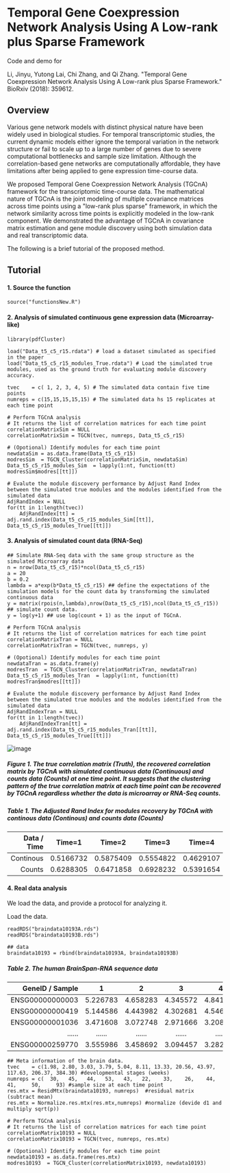 # Temporal Gene Coexpression Network Analysis Using A Low-rank plus Sparse Framework

Code and demo for 

Li, Jinyu, Yutong Lai, Chi Zhang, and Qi Zhang. "Temporal Gene Coexpression Network Analysis Using A Low-rank plus Sparse Framework." BioRxiv (2018): 359612.

## Overview


Various gene network models with distinct physical nature have been widely used in biological studies. For temporal transcriptomic studies, the current dynamic models either ignore the temporal variation in the network structure or fail to scale up to a large number of genes due to severe computational bottlenecks and sample size limitation. Although the correlation-based gene networks are computationally affordable, they have limitations after being applied to gene expression time-course data. 

We proposed Temporal Gene Coexpression Network Analysis (TGCnA) framework for the transcriptomic time-course data. The mathematical nature of TGCnA is the joint modeling of multiple covariance matrices across time points using a "low-rank plus sparse" framework, in which the network similarity across time points is explicitly modeled in the low-rank component. 
We demonstrated the advantage of TGCnA in covariance matrix estimation and gene module discovery using both simulation data and real transcriptomic data.

The following is a brief tutorial of the proposed method.

## Tutorial

#### 1. Source the function
```
source("functionsNew.R")
```
#### 2. Analysis of simulated continuous gene expression data (Microarray-like)
```
library(pdfCluster)

load("Data_t5_c5_r15.rdata") # load a dataset simulated as specified in the paper
load("Data_t5_c5_r15_modules_True.rdata") # Load the simulated true modules, used as the ground truth for evaluating module discovery accuracy.

tvec    = c( 1, 2, 3, 4, 5) # The simulated data contain five time points 
numreps = c(15,15,15,15,15) # The simulated data hs 15 replicates at each time point

# Perform TGCnA analysis
# It returns the list of correlation matrices for each time point
correlationMatrixSim = NULL
correlationMatrixSim = TGCN(tvec, numreps, Data_t5_c5_r15)

# (Opotional) Identify modules for each time point
newdataSim = as.data.frame(Data_t5_c5_r15)
modresSim  = TGCN_Cluster(correlationMatrixSim, newdataSim)
Data_t5_c5_r15_modules_Sim  = lapply(1:nt, function(tt) modresSim$modres[[tt]])

# Evalute the module discovery performance by Adjust Rand Index between the simulated true modules and the modules identified from the simulated data
AdjRandIndex = NULL
for(tt in 1:length(tvec))	
    AdjRandIndex[tt] = adj.rand.index(Data_t5_c5_r15_modules_Sim[[tt]], Data_t5_c5_r15_modules_True[[tt]])
```

#### 3. Analysis of simulated count data (RNA-Seq)
```
## Simulate RNA-Seq data with the same group structure as the simulated Microarray data
n = nrow(Data_t5_c5_r15)*ncol(Data_t5_c5_r15)
a = 20
b = 0.2
lambda = a*exp(b*Data_t5_c5_r15) ## define the expectations of the simulation models for the count data by transforming the simulated continuous data
y = matrix(rpois(n,lambda),nrow(Data_t5_c5_r15),ncol(Data_t5_c5_r15)) ## simulate count data.
y = log(y+1) ## use log(count + 1) as the input of TGCnA.

# Perform TGCnA analysis
# It returns the list of correlation matrices for each time point
correlationMatrixTran = NULL
correlationMatrixTran = TGCN(tvec, numreps, y)

# (Opotional) Identify modules for each time point
newdataTran = as.data.frame(y)
modresTran  = TGCN_Cluster(correlationMatrixTran, newdataTran)
Data_t5_c5_r15_modules_Tran  = lapply(1:nt, function(tt) modresTran$modres[[tt]])

# Evalute the module discovery performance by Adjust Rand Index between the simulated true modules and the modules identified from the simulated data
AdjRandIndexTran = NULL
for(tt in 1:length(tvec))	
    AdjRandIndexTran[tt] = adj.rand.index(Data_t5_c5_r15_modules_Tran[[tt]], Data_t5_c5_r15_modules_True[[tt]])
```

![image](https://user-images.githubusercontent.com/46899273/56256117-fa261b00-608c-11e9-96a1-1a0e2f263008.png)
##### Figure 1. The true correlation matrix (Truth), the recovered correlation matrix by TGCnA with simulated continuous data (Continuous) and counts data (Counts) at one time point. It suggests that the clustering pattern of the true correlation matrix at each time point can be recovered by TGCnA regardless whether the data is microarray or RNA-Seq counts.


##### Table 1. The Adjusted Rand Index for modules recovery by TGCnA with continous data (Continous) and counts data (Counts)
Data / Time |Time=1        |Time=2        |Time=3        |Time=4        |Time=5
-----------:|:------------:|:------------:|:------------:|:------------:|:------------
Continous         |0.5166732     |0.5875409     |0.5554822     |0.4629107     |0.8039664
Counts        |0.6288305     |0.6471858     |0.6928232     |0.5391654     |0.4025173



#### 4. Real data analysis
We load the data, and provide a protocol for analyzing it.

Load the data.
```
readRDS("braindata10193A.rds")
readRDS("braindata10193B.rds")

## data
braindata10193 = rbind(braindata10193A, braindata10193B)
```
##### Table 2. The human BrainSpan-RNA sequence data
GeneID / Sample |1        |2        |3        |4        |5        |6        |......  |524        
---------------:|:-------:|:-------:|:-------:|:-------:|:-------:|:-------:|:------:|:--------
ENSG00000000003 |5.226783 |4.658283 |4.345572 |4.841400 |4.392196 |3.970916 |......  |2.029566     
ENSG00000000419 |5.144586 |4.443982 |4.302681 |4.546363 |4.338313 |3.587409 |......  |4.900434     
ENSG00000001036 |3.471608 |3.072748 |2.971666 |3.208103 |3.200653 |3.031687 |......  |2.757560
......          |......   |......   |......   |......   |......   |......   |......  |......
ENSG00000259770 |3.555986 |3.458692 |3.094457 |3.282903 |3.154652 |2.900298 |......  |3.080229

```
## Meta information of the brain data.
tvec    = c(1.98, 2.80, 3.03, 3.79, 5.04, 8.11, 13.33, 20.56, 43.97, 117.63, 206.37, 384.30) #developmental stages (weeks)
numreps = c(  30,   45,   44,   53,   43,   22,    33,    26,    44,     41,     50,     93) #sample size at each time point
res.mtx = ResidMtx(braindata10193, numreps)  #residual matrix (subtract mean)
res.mtx = Normalize.res.mtx(res.mtx,numreps) #normalize (devide d1 and multiply sqrt(p))

# Perform TGCnA analysis
# It returns the list of correlation matrices for each time point
correlationMatrix10193 = NULL
correlationMatrix10193 = TGCN(tvec, numreps, res.mtx)

# (Opotional) Identify modules for each time point
newdata10193 = as.data.frame(res.mtx)
modres10193  = TGCN_Cluster(correlationMatrix10193, newdata10193)
```



